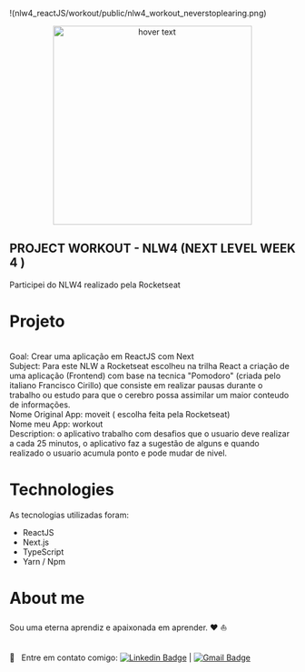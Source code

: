 !(nlw4_reactJS/workout/public/nlw4_workout_neverstoplearing.png)
<p align="center">
  <img src="nlw4_reactJS/workout/public/nlw4_workout_neverstoplearing.png" 
   width="350" title="hover text">
</p>

## PROJECT WORKOUT - NLW4 (NEXT LEVEL WEEK 4 )

Participei do NLW4 realizado pela Rocketseat

# Projeto
<br />
Goal: Crear uma aplicação em ReactJS com Next
<br />
Subject: Para este NLW a Rocketseat escolheu na trilha React a criação de uma aplicação (Frontend) com base na tecnica "Pomodoro" (criada pelo italiano Francisco Cirillo) que consiste em realizar pausas durante o trabalho ou estudo para que o cerebro possa assimilar um maior conteudo de informações.
<br />
Nome Original App: moveit ( escolha feita pela Rocketseat)
<br />
Nome meu App: workout
<br />
Description: o aplicativo trabalho com desafios que o usuario deve realizar a cada 25 minutos, o aplicativo faz a sugestão de alguns e quando realizado o usuario acumula ponto e pode mudar de nivel.

# Technologies
As tecnologias utilizadas foram:
 - ReactJS
 - Next.js
 - TypeScript
 - Yarn / Npm

# About me

Sou uma eterna aprendiz e apaixonada em aprender. :heart: :sailboat: 

<br/> :email: &nbsp; Entre em contato comigo: [![Linkedin Badge](https://img.shields.io/badge/-TatianaSilva-blue?style=flat-square&logo=Linkedin&logoColor=white&link=https://www.linkedin.com/in/tatiana-silva-9007158/)](https://www.linkedin.com/in/tatiana-silva-9007158/) 
| 
[![Gmail Badge](https://img.shields.io/badge/-tatiana.katia@gmail.com-c14438?style=flat-square&logo=Gmail&logoColor=white&link=mailto:tatiana.katia@gmail.com)](mailto:tatiana.katia@gmail.com)
